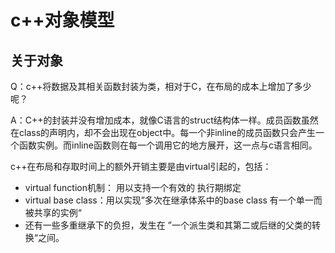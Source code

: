 # c++对象模型
## 关于对象
Q：c++将数据及其相关函数封装为类，相对于C，在布局的成本上增加了多少呢？

A：C++的封装并没有增加成本，就像C语言的struct结构体一样。成员函数虽然在class的声明内，却不会出现在object中。每一个非inline的成员函数只会产生一个函数实例。而inline函数则在每一个调用它的地方展开，这一点与c语言相同。
    
c++在布局和存取时间上的额外开销主要是由virtual引起的，包括：
* virtual function机制： 用以支持一个有效的 执行期绑定
* virtual base class：用以实现”多次在继承体系中的base class 有一个单一而被共享的实例“
* 还有一些多重继承下的负担，发生在 ”一个派生类和其第二或后继的父类的转换“之间。

